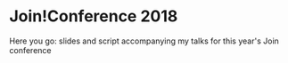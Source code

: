 # Join!Conference 2018

Here you go: slides and script accompanying my talks for this year's Join conference
